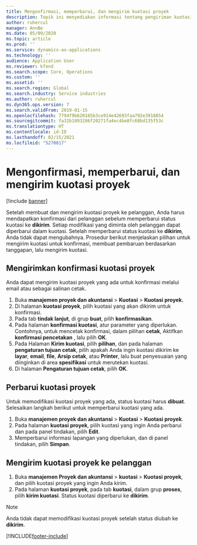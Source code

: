 ```yaml
---
title: Mengonfirmasi, memperbarui, dan mengirim kuotasi proyek
description: Topik ini menyediakan informasi tentang pengiriman kuotasi ke pelanggan untuk konfirmasi, memodifikasi berdasarkan umpan balik, dan kemudian mengirim ulang kuotasi.
author: ruhercul
manager: AnnBe
ms.date: 05/09/2020
ms.topic: article
ms.prod: ''
ms.service: dynamics-ax-applications
ms.technology: ''
audience: Application User
ms.reviewer: kfend
ms.search.scope: Core, Operations
ms.custom: ''
ms.assetid: ''
ms.search.region: Global
ms.search.industry: Service industries
ms.author: ruhercul
ms.dyn365.ops.version: 7
ms.search.validFrom: 2019-01-15
ms.openlocfilehash: 7794f9b620165b3ce914e42693faa792e3918854
ms.sourcegitcommit: fa32b1893286f20271fa4ec4be8fc68bd135f53c
ms.translationtype: HT
ms.contentlocale: id-ID
ms.lasthandoff: 02/15/2021
ms.locfileid: "5270817"
---
```

# <a name="confirm-update-and-send-a-project-quotation"></a>Mengonfirmasi, memperbarui, dan mengirim kuotasi proyek

[!include [banner](../includes/banner.md)]

Setelah membuat dan mengirim kuotasi proyek ke pelanggan, Anda harus mendapatkan konfirmasi dari pelanggan sebelum memperbarui status kuotasi ke **dikirim**. Setiap modifikasi yang diminta oleh pelanggan dapat diperbarui dalam kuotasi. Setelah memperbarui status kuotasi ke **dikirim**, Anda tidak dapat mengubahnya. Prosedur berikut menjelaskan pilihan untuk mengirim kuotasi untuk konfirmasi, membuat pembaruan berdasarkan tanggapan, lalu mengirim kuotasi.

## <a name="send-a-project-quotation-confirmation"></a>Mengirimkan konfirmasi kuotasi proyek  

Anda dapat mengirim kuotasi proyek yang ada untuk konfirmasi melalui email atau sebagai salinan cetak. 

1. Buka **manajemen proyek dan akuntansi** > **Kuotasi** > **Kuotasi proyek.** 
2. Di halaman **kuotasi proyek**, pilih kuotasi yang akan dikirim untuk konfirmasi. 
3. Pada tab **tindak lanjut**, di grup **buat**, pilih **konfirmasikan**. 
4. Pada halaman **konfirmasi kuotasi**, atur parameter yang diperlukan. Contohnya, untuk mencetak konfirmasi, dalam pilihan **cetak**, Aktifkan **konfirmasi pencetakan** , lalu pilih **OK**.
5. Pada Halaman **Kirim kuotasi**, pilih **pilihan**, dan pada halaman **pengaturan tujuan cetak**, pilih apakah Anda ingin kuotasi dikirim ke **layar**, **email**, **file**, **Arsip cetak**, atau **Printer**, lalu buat penyesuaian yang diinginkan di area **spesifikasi** untuk merutekan kuotasi.
6. Di halaman **Pengaturan tujuan cetak**, pilih **OK**.  

## <a name="update-a-project-quotation"></a>Perbarui kuotasi proyek

Untuk memodifikasi kuotasi proyek yang ada, status kuotasi harus **dibuat**. Selesaikan langkah berikut untuk memperbarui kuotasi yang ada. 

1. Buka **manajemen proyek dan akuntansi** > **Kuotasi** > **Kuotasi proyek**.
2. Pada halaman **kuotasi proyek**, pilih kuotasi yang ingin Anda perbarui dan pada panel tindakan, pilih **Edit**.
3. Memperbarui informasi lapangan yang diperlukan, dan di panel tindakan, pilih **Simpan**.  

## <a name="send-a-project-quotation-to-a-customer"></a>Mengirim kuotasi proyek ke pelanggan 

1. Buka **manajemen Proyek dan akuntansi** > **kuotasi** > **Kuotasi proyek**, dan pilih kuotasi proyek yang ingin Anda kirim.
2. Pada halaman **kuotasi proyek**, pada tab **kuotasi**, dalam grup **proses**, pilih **kirim kuotasi**. Status kuotasi diperbarui ke **dikirim**.

> [!NOTE]
> Anda tidak dapat memodifikasi kuotasi proyek setelah status diubah ke **dikirim**.


[!INCLUDE[footer-include](../includes/footer-banner.md)]